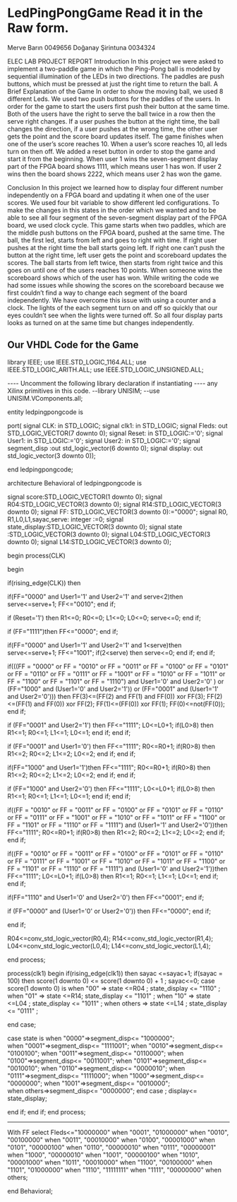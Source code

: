 # LedPingPongGame Read it in the Raw form.

Merve Barın 0049656
Doğanay Şirintuna 0034324

ELEC LAB PROJECT REPORT
Introduction
In this project we were asked to implement a two-paddle game in which the Ping-Pong ball is modeled by sequential illumination of the LEDs in two directions. The paddles are push buttons, which must be pressed at just the right time to return the ball. 
A Brief Explanation of the Game
In order to show the moving ball, we used 8 different Leds. We used two push buttons for the paddles of the users. In order for the game to start the users first push their button at the same time. Both of the users have the right to serve the ball twice in a row then the serve right changes. If a user pushes the button at the right time, the ball changes the direction, if a user pushes at the wrong time, the other user gets the point and the score board updates itself. The game finishes when one of the user’s score reaches 10. When a user’s score reaches 10, all leds turn on then off. We added a reset button in order to stop the game and start it from the beginning. When user 1 wins the seven-segment display part of the FPGA board shows 1111, which means user 1 has won. If user 2 wins then the board shows 2222, which means user 2 has won the game. 

Conclusion
In this project we learned how to display four different number independently on a FPGA board and updating it when one of the user scores.  We used four bit variable to show different led configurations. To make the changes in this states in the order which we wanted and to be able to see all four segment of the seven-segment display part of the FPGA board, we used clock cycle. This game starts when two paddles, which are the middle push buttons on the FPGA board, pushed at the same time. The ball, the first led, starts from left and goes to right with time. If right user pushes at the right time the ball starts going left. If right one can’t push the button at the right time, left user gets the point and scoreboard updates the scores. The ball starts from left twice, then starts from right twice and this goes on until one of the users reaches 10 points. When someone wins the scoreboard shows which of the user has won. While writing the code we had some issues while showing the scores on the scoreboard because we first couldn’t find a way to change each segment of the board independently. We have overcome this issue with using a counter and a clock. The lights of the each segment turn on and off so quickly that our eyes couldn’t see when the lights were turned off. So all four display parts looks as turned on at the same time but changes independently.

Our VHDL Code for the Game
----------------------------------------------------------------------------------
library IEEE;
use IEEE.STD_LOGIC_1164.ALL;
use IEEE.STD_LOGIC_ARITH.ALL;
use IEEE.STD_LOGIC_UNSIGNED.ALL;

---- Uncomment the following library declaration if instantiating
---- any Xilinx primitives in this code.
--library UNISIM;
--use UNISIM.VComponents.all;

entity ledpingpongcode is

port(
signal CLK: in STD_LOGIC;
signal clk1: in STD_LOGIC;
signal Fleds: out STD_LOGIC_VECTOR(7 downto 0);
signal Reset: in STD_LOGIC:='0';
signal User1: in STD_LOGIC:='0';
signal User2: in STD_LOGIC:='0';
signal segment_disp :out std_logic_vector(6 downto 0);
signal display: out std_logic_vector(3 downto 0));

end ledpingpongcode;

architecture Behavioral of ledpingpongcode is

signal score:STD_LOGIC_VECTOR(1 downto 0);
signal R04:STD_LOGIC_VECTOR(3 downto 0);
signal R14:STD_LOGIC_VECTOR(3 downto 0);
signal FF: STD_LOGIC_VECTOR(3 downto 0):="0000";
signal R0, R1,L0,L1,sayac,serve: integer :=0;
signal state_display:STD_LOGIC_VECTOR(3 downto 0);
signal state :STD_LOGIC_VECTOR(3 downto 0);
signal L04:STD_LOGIC_VECTOR(3 downto 0);
signal L14:STD_LOGIC_VECTOR(3 downto 0);

begin
process(CLK)

begin

if(rising_edge(CLK)) then 

if(FF="0000" and User1='1' and User2='1' and serve<2)then
serve<=serve+1;
FF<="0010";
end if;

if (Reset='1') then
R1<=0;
R0<=0;
L1<=0;
L0<=0;
serve<=0;
end if;

if (FF="1111")then
FF<="0000";
end if;

if(FF="0000" and User1='1' and User2='1' and 1<serve)then
serve<=serve+1;
FF<="1001";
if(2<serve) then
serve<=0;
end if;
end if;

if(((FF = "0000" or FF = "0010" or FF = "0011" or FF = "0100" or FF = "0101" or FF = "0110" or FF = "0111" or FF = "1001" or FF = "1010" or FF = "1011" or FF = "1100" or FF = "1101" or FF = "1110") and User1='0' and User2='0' ) or (FF="1000" and (User1='0' and User2='1')) or (FF="0001" and (User1='1' and User2='0'))) then
FF(3)<=(FF(2) and FF(1) and FF(0)) xor FF(3);
FF(2)<=(FF(1) and FF(0)) xor FF(2);
FF(1)<=(FF(0)) xor FF(1);
FF(0)<=not(FF(0));
end if;

if (FF="0001" and User2='1') then
FF<="1111";
L0<=L0+1;
if(L0>8) then
R1<=1;
R0<=1;
L1<=1;
L0<=1;
end if;
end if;

if (FF="0001" and User1='0') then
FF<="1111";
R0<=R0+1;
if(R0>8) then
R1<=2;
R0<=2;
L1<=2;
L0<=2;
end if;
end if;

if(FF="1000" and User1='1')then
FF<="1111";
R0<=R0+1;
if(R0>8) then
R1<=2;
R0<=2;
L1<=2;
L0<=2;
end if;
end if;

if (FF="1000" and User2='0') then
FF<="1111";
L0<=L0+1;
if(L0>8) then
R1<=1;
R0<=1;
L1<=1;
L0<=1;
end if;
end if;

if((FF = "0010" or FF = "0011" or FF = "0100" or FF = "0101" or FF = "0110" or FF = "0111" or FF = "1001" or FF = "1010" or FF = "1011" or FF = "1100" or FF = "1101" or FF = "1110" or FF = "1111") and (User1='1' and User2='0'))then
FF<="1111";
R0<=R0+1;
if(R0>8) then
R1<=2;
R0<=2;
L1<=2;
L0<=2;
end if;
end if;

if((FF = "0010" or FF = "0011" or FF = "0100" or FF = "0101" or FF = "0110" or FF = "0111" or FF = "1001" or FF = "1010" or FF = "1011" or FF = "1100" or FF = "1101" or FF = "1110" or FF = "1111") and (User1='0' and User2='1'))then
FF<="1111";
L0<=L0+1;
if(L0>8) then
R1<=1;
R0<=1;
L1<=1;
L0<=1;
end if;
end if;

if(FF="1110" and User1='0' and User2='0') then
FF<="0001";
end if;

if (FF="0000" and (User1='0' or User2='0')) then
FF<="0000";
end if;

end if;

R04<=conv_std_logic_vector(R0,4);
R14<=conv_std_logic_vector(R1,4);
L04<=conv_std_logic_vector(L0,4);
L14<=conv_std_logic_vector(L1,4);

end process;

process(clk1)
begin
if(rising_edge(clk1)) then
sayac <=sayac+1;
if(sayac = 100) then
score(1 downto 0) <= score(1 downto 0) + 1 ;
sayac<=0;
case score(1 downto 0) is 
when "00" => state <=R04 ; state_display <= "1110" ;
when "01" => state <=R14; state_display <= "1101" ;
when "10" => state <=L04 ; state_display <= "1011" ;
when others => state <=L14 ; state_display <= "0111" ;

end case;

case state is
when "0000"=>segment_disp<= "1000000";   
when "0001"=>segment_disp<= "1111001"; 
when "0010"=>segment_disp<= "0100100";
when "0011"=>segment_disp<= "0110000"; 
when "0100"=>segment_disp<= "0011001"; 
when "0101"=>segment_disp<= "0010010";
when "0110"=>segment_disp<= "0000010";
when "0111"=>segment_disp<= "1111000";
when "1000"=>segment_disp<= "0000000";
when "1001"=>segment_disp<= "0010000";  
when others=>segment_disp<= "0000000";
end case ; 
display<= state_display;

end if;
end if;
end process;

-------------------------------------------

With FF select 
Fleds<="10000000" when "0001",
"01000000" when "0010",
"00100000" when "0011",
"00010000" when "0100",
"00001000" when "0101",
"00000100" when "0110",
"00000010" when "0111",
"00000001" when "1000",
"00000010" when "1001",
"00000100" when "1010",
"00001000" when "1011",
"00010000" when "1100",
"00100000" when "1101",
"01000000" when "1110",
"11111111" when "1111",
"00000000" when others;

end Behavioral;




